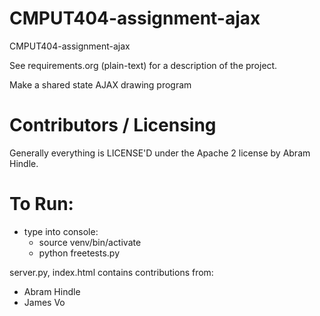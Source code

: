 CMPUT404-assignment-ajax
==============================

CMPUT404-assignment-ajax

See requirements.org (plain-text) for a description of the project.

Make a shared state AJAX drawing program

Contributors / Licensing
========================

Generally everything is LICENSE'D under the Apache 2 license by Abram Hindle.

To Run:
========================
* type into console:
  * source venv/bin/activate 
  * python freetests.py
  
server.py, index.html contains contributions from:

* Abram Hindle
* James Vo

